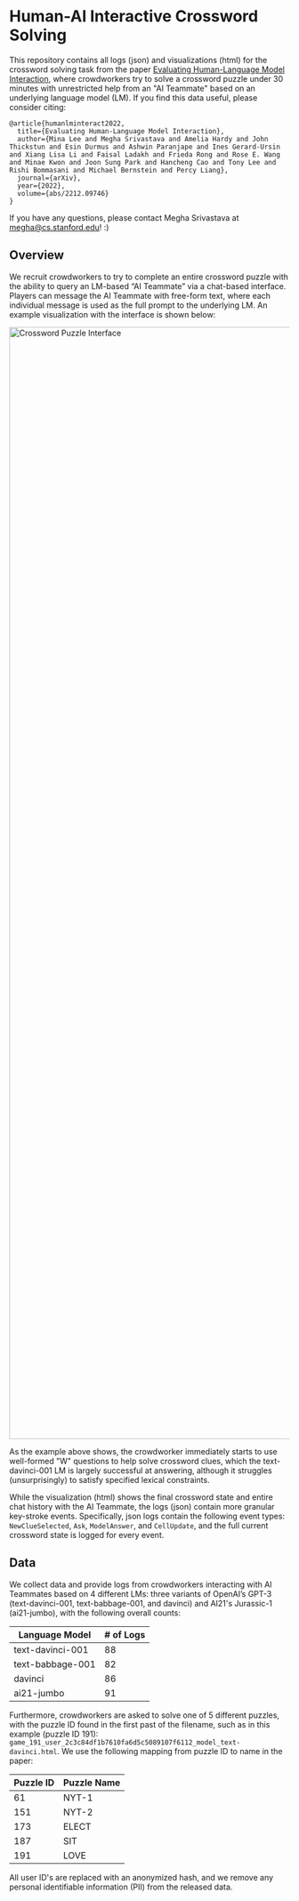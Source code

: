 # Human-AI Interactive Crossword Solving
This repository contains all logs (json) and visualizations (html) for the crossword solving task from the paper [Evaluating Human-Language Model Interaction](https://arxiv.org/abs/2212.09746), where crowdworkers try to solve a crossword puzzle under 30 minutes with unrestricted help from an "AI Teammate" based on an underlying language model (LM).  If you find this data useful, please consider citing:

```
@article{humanlminteract2022,
  title={Evaluating Human-Language Model Interaction},
  author={Mina Lee and Megha Srivastava and Amelia Hardy and John Thickstun and Esin Durmus and Ashwin Paranjape and Ines Gerard-Ursin and Xiang Lisa Li and Faisal Ladakh and Frieda Rong and Rose E. Wang and Minae Kwon and Joon Sung Park and Hancheng Cao and Tony Lee and Rishi Bommasani and Michael Bernstein and Percy Liang},
  journal={arXiv},
  year={2022},
  volume={abs/2212.09746}
}
```

If you have any questions, please contact Megha Srivastava at megha@cs.stanford.edu! :)

## Overview

We recruit crowdworkers to try to complete an entire crossword puzzle with the ability to query an LM-based “AI Teammate” via a chat-based interface. Players can message the AI Teammate with free-form text, where each individual message is used as the full prompt to the underlying LM. An example visualization with the interface is shown below:

<img width="2000" alt="Crossword Puzzle Interface" src="https://user-images.githubusercontent.com/5402873/224000494-90f9cfd0-f2cb-4ab5-b7be-c1aa3bdfafba.png">

As the example above shows, the crowdworker immediately starts to use well-formed "W" questions to help solve crossword clues, which the text-davinci-001 LM is largely successful at answering, although it struggles (unsurprisingly) to satisfy specified lexical constraints. 

While the visualization (html) shows the final crossword state and entire chat history with the AI Teammate, the logs (json) contain more granular key-stroke events. Specifically, json logs contain the following event types: `NewClueSelected`, `Ask`, `ModelAnswer`, and `CellUpdate`, and the full current crossword state is logged for every event. 

## Data

We collect data and provide logs from crowdworkers interacting with AI Teammates based on 4 different LMs: three variants of OpenAI’s GPT-3 (text-davinci-001, text-babbage-001, and davinci) and AI21's Jurassic-1 (ai21-jumbo), with the following overall counts:


| Language Model | # of Logs | 
| ------------- | ------------- | 
| text-davinci-001 | 88  |
| text-babbage-001 | 82  |
| davinci | 86 |
| ai21-jumbo | 91|

Furthermore, crowdworkers are asked to solve one of 5 different puzzles, with the puzzle ID found in the first past of the filename, such as in this example (puzzle ID 191): `game_191_user_2c3c84df1b7610fa6d5c5089107f6112_model_text-davinci.html`. We use the following mapping from puzzle ID to name in the paper: 

| Puzzle ID | Puzzle Name | 
| ------------- | ------------- | 
| 61 | NYT-1  |
|151 | NYT-2  |
| 173 | ELECT |
| 187 | SIT|
| 191 | LOVE|

All user ID's are replaced with an anonymized hash, and we remove any personal identifiable information (PII) from the released data. 
